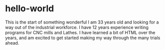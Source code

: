 # hello-world
This is the start of something wonderful
I am 33 years old and looking for a way out of the industrial workforce. I have 12 years experience writing programs for CNC mills and Lathes. I have learned a bit of HTML over the years, and am excited to get started making my way through the many trials ahead.
